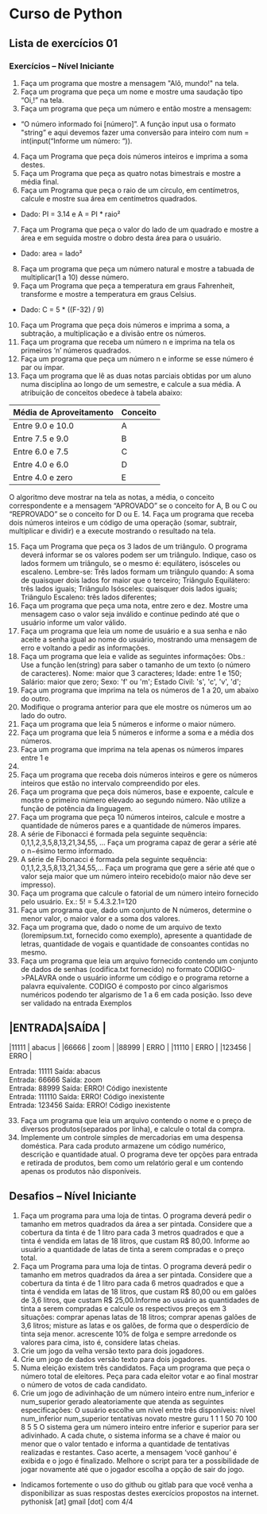 # Curso de Python

## Lista de exercícios 01

### Exercícios – Nível Iniciante
1. Faça um programa que mostre a mensagem "Alô, mundo!" na tela.
2. Faça um programa que peça um nome e mostre uma saudação tipo “Oi,<nome>!” na tela.
3. Faça um programa que peça um número e então mostre a mensagem:
- “O número informado foi [número]”.
A função input usa o formato "string” e aqui devemos fazer uma conversão para inteiro com num =
int(input(“Informe um número: “)).
4. Faça um Programa que peça dois números inteiros e imprima a soma destes.
5. Faça um Programa que peça as quatro notas bimestrais e mostre a média final.
6. Faça um Programa que peça o raio de um círculo, em centímetros, calcule e mostre sua área em centímetros quadrados.
- Dado: PI = 3.14 e A = PI * raio²
7. Faça um Programa que peça o valor do lado de um quadrado e mostre a área e em seguida mostre o dobro desta área para o usuário.
- Dado: area = lado²
8. Faça um programa que peça um número natural e mostre a tabuada de multiplicar(1 a 10) desse número.
9. Faça um Programa que peça a temperatura em graus Fahrenheit, transforme e mostre a temperatura em graus Celsius.
- Dado: C = 5 * ((F-32) / 9)
10. Faça um Programa que peça dois números e imprima a soma, a subtração, a multiplicação e a divisão entre os números.
11. Faça um programa que receba um número n e imprima na tela os primeiros ‘n’ números quadrados.
12. Faça um programa que peça um número n e informe se esse número é par ou ímpar.
13. Faça um programa que lê as duas notas parciais obtidas por um aluno numa disciplina ao longo de um semestre, e calcule a sua média. A atribuição de
conceitos obedece à tabela abaixo:
 
| Média de Aproveitamento | Conceito |
| ------------------- | ------------------- |
| Entre 9.0 e 10.0  | A |
| Entre 7.5 e 9.0 |B |
| Entre 6.0 e 7.5 | C |
| Entre 4.0 e 6.0 | D |
| Entre 4.0 e zero |E |

O algoritmo deve mostrar na tela as notas, a média, o conceito correspondente e a mensagem
“APROVADO”
se o conceito for A, B ou C ou
“REPROVADO”
se o conceito for D ou E.
14. Faça um programa que receba dois números inteiros e um código de uma
operação (somar, subtrair, multiplicar e dividir) e a execute mostrando o
resultado na tela.

15. Faça um Programa que peça os 3 lados de um triângulo. O programa deverá
informar se os valores podem ser um triângulo. Indique, caso os lados formem
um triângulo, se o mesmo é: equilátero, isósceles ou escaleno. Lembre-se:
Três lados formam um triângulo quando:
A soma de quaisquer dois lados for maior que o terceiro;
Triângulo Equilátero: três lados iguais;
Triângulo Isósceles: quaisquer dois lados iguais;
Triângulo Escaleno: três lados diferentes;
16. Faça um programa que peça uma nota, entre zero e dez. Mostre uma
mensagem caso o valor seja inválido e continue pedindo até que o usuário
informe um valor válido.
17. Faça um programa que leia um nome de usuário e a sua senha e não aceite a
senha igual ao nome do usuário, mostrando uma mensagem de erro e
voltando a pedir as informações.
18. Faça um programa que leia e valide as seguintes informações:
Obs.: Use a função len(string) para saber o tamanho de um texto (o número de
caracteres).
Nome: maior que 3 caracteres;
Idade: entre 1 e 150;
Salário: maior que zero;
Sexo: 'f' ou 'm';
Estado Civil: 's', 'c', 'v', 'd';
19. Faça um programa que imprima na tela os números de 1 a 20, um abaixo do
outro.
20. Modifique o programa anterior para que ele mostre os números um ao lado do
outro.
21. Faça um programa que leia 5 números e informe o maior número.
22. Faça um programa que leia 5 números e informe a soma e a média dos
números.
23. Faça um programa que imprima na tela apenas os números ímpares entre 1 e
50.
24. Faça um programa que receba dois números inteiros e gere os números
inteiros que estão no intervalo compreendido por eles.
25. Faça um programa que peça dois números, base e expoente, calcule e mostre o
primeiro número elevado ao segundo número. Não utilize a função de potência
da linguagem.
26. Faça um programa que peça 10 números inteiros, calcule e mostre a
quantidade de números pares e a quantidade de números ímpares.
27. A série de Fibonacci é formada pela seguinte sequência: 0,1,1,2,3,5,8,13,21,34,55,
… Faça um programa capaz de gerar a série até o n−ésimo termo informado.
28. A série de Fibonacci é formada pela seguinte sequência:
0,1,1,2,3,5,8,13,21,34,55,... Faça um programa que gere a série até que o valor seja maior que um número inteiro recebido(o maior não deve ser impresso).
29. Faça um programa que calcule o fatorial de um número inteiro fornecido pelo
usuário. Ex.: 5! = 5.4.3.2.1=120
30. Faça um programa que, dado um conjunto de N números, determine o menor
valor, o maior valor e a soma dos valores.
31. Faça um programa que, dado o nome de um arquivo de texto (loremipsum.txt,
fornecido como exemplo), apresente a quantidade de letras, quantidade de vogais e quantidade de consoantes contidas no mesmo.
32. Faça um programa que leia um arquivo fornecido contendo um conjunto de dados de senhas (codifica.txt fornecido) no formato CODIGO->PALAVRA onde o usuário informe um código e o programa retorne a palavra equivalente.
CODIGO é composto por cinco algarismos numéricos podendo ter algarismo de 1 a 6 em cada
posição. Isso deve ser validado na entrada
Exemplos

|ENTRADA|SAÍDA |
---------------
|11111  | abacus |
|66666  | zoom |
|88999  | ERRO |
|11110  | ERRO |
|123456 | ERRO |
 
Entrada: 11111  Saída: abacus  
Entrada: 66666  Saída: zoom  
Entrada: 88999  Saída: ERRO! Código inexistente  
Entrada: 111110 Saída: ERRO! Código  inexistente   
Entrada: 123456 Saída: ERRO! Código inexistente  

33. Faça um programa que leia um arquivo contendo o nome e o preço de
diversos produtos(separados por linha), e calcule o total da compra.
34. Implemente um controle simples de mercadorias em uma despensa
doméstica. Para cada produto armazene um código numérico,
descrição e quantidade atual. O programa deve ter opções para
entrada e retirada de produtos, bem como um relatório geral e um
contendo apenas os produtos não disponíveis.

## Desafios – Nível Iniciante
1. Faça um programa para uma loja de tintas. O programa deverá pedir o
tamanho em metros quadrados da área a ser pintada. Considere que a
cobertura da tinta é de 1 litro para cada 3 metros quadrados e que a tinta é
vendida em latas de 18 litros, que custam R$ 80,00. Informe ao usuário a
quantidade de latas de tinta a serem compradas e o preço total.
2. Faça um Programa para uma loja de tintas. O programa deverá pedir o
tamanho em metros quadrados da área a ser pintada. Considere que a
cobertura da tinta é de 1 litro para cada 6 metros quadrados e que a tinta é
vendida em latas de 18 litros, que custam R$ 80,00 ou em galões de 3,6 litros,
que custam R$ 25,00.Informe ao usuário as quantidades de tinta a serem
compradas e calcule os respectivos preços em 3 situações:
comprar apenas latas de 18 litros;
comprar apenas galões de 3,6 litros;
misture as latas e os galões, de forma que o desperdício de tinta seja menor.
acrescente 10% de folga e sempre arredonde os valores para cima, isto é, considere latas cheias.
3. Crie um jogo da velha versão texto para dois jogadores.
4. Crie um jogo de dados versão texto para dois jogadores.
5. Numa eleição existem três candidatos. Faça um programa que peça o número
total de eleitores. Peça para cada eleitor votar e ao final mostrar o número de
votos de cada candidato.
6. Crie um jogo de adivinhação de um número inteiro entre num_inferior e
num_superior gerado aleatoriamente que atenda as seguintes especificações:
O usuário escolhe um nível entre três disponíveis:
nível
num_inferior
num_superior
tentativas
novato
mestre
guru
1
1
1
50
70
100
8
5
5
O sistema gera um número inteiro entre inferior e superior para ser adivinhado.
A cada chute, o sistema informa se a chave é maior ou menor que o valor tentado e informa a
quantidade de tentativas realizadas e restantes.
Caso acerte, a mensagem ‘você ganhou’ é exibida e o jogo é finalizado.
Melhore o script para ter a possibilidade de jogar novamente até que o jogador escolha a opção de
sair do jogo.
* Indicamos fortemente o uso do github ou gitlab para que você venha a disponibilizar as suas
respostas destes exercícios propostos na internet.
pythonisk [at] gmail [dot] com
4/4
